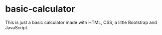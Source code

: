 # basic-calculator

This is just a basic calculator made with HTML, CSS, a little Bootstrap and JavaScript.
